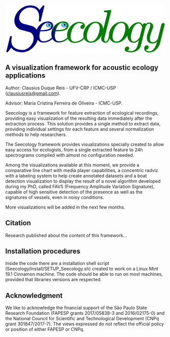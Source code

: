 ![alt text](https://github.com/clausiusreis/Seecology/blob/master/Seecology/static/images/Seecology.png?raw=true)

## A visualization framework for acoustic ecology applications

Author: Clausius Duque Reis - UFV-CRP / ICMC-USP (clausiusreis@gmail.com).

Advisor: Maria Cristina Ferreira de Oliveira - ICMC-USP.

Seecology is a framework for feature extraction of ecological recordings, providing easy visualization of the resulting data immediately after the extraction process. This solution provides a single method to extract data, providing individual settings for each feature and several normalization methods to help researchers.

The Seecology framework provides visualizations specially created to allow easy access for ecologists, from a single extracted feature to 24h spectrograms compiled with almost no configuration needed.

Among the visualizations available at this moment, we provide a comparative line chart with media player capabilities, a concentric radviz with a labeling system to help create annotated datasets and a boat detection visualization to display the result of a novel algorithm developed during my PhD, called FAVS (Frequency Amplitude Variation Signature), capable of high sensitive detection of the presence as well as the signatures of vessels, even in noisy conditions.

More visualizations will be added in the next few months.

## Citation
Research published about the content of this framework...

## Installation procedures
Inside the code there are a installation shell script (Seecology/Install/SETUP_Seecology.sh) created to work on a Linux Mint 19.1 Cinnamon machine. The code should be able to run on most machines, provided that libraries versions are respected.

## Acknowledgment
We like to acknowledge the financial support of the São Paulo State Research Foundation (FAPESP grants 2017/05838-3 and 2016/02175-0) and the National Council for Scientific and Technological Development (CNPq grant 301847/2017-7). The views expressed do not reflect the official policy or position of either FAPESP or CNPq.
